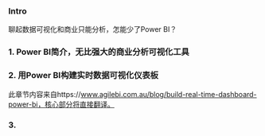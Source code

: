 ### Intro
聊起数据可视化和商业只能分析，怎能少了Power BI？
### 1. Power BI简介，无比强大的商业分析可视化工具
### 2. 用Power BI构建实时数据可视化仪表板
  
此章节内容来自https://www.agilebi.com.au/blog/build-real-time-dashboard-power-bi，核心部分将直接翻译。
### 3. 
